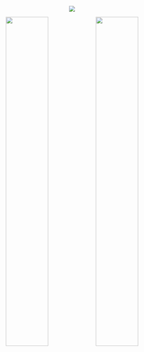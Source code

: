 

<!-- **arpittaneja/arpittaneja** is a ✨ _special_ ✨ repository because its `README.md` (this file) appears on your GitHub profile. -->
<!--
<h1 align="center">Hi <img src="https://raw.githubusercontent.com/MartinHeinz/MartinHeinz/master/wave.gif" width="30px">, I am Arpit</h1>
Here are some ideas to get you started:

- 🔭 I’m currently working on ...
- 🌱 I’m currently learning ...
- 👯 I’m looking to collaborate on ...
- 🤔 I’m looking for help with ...
- 💬 Ask me about ...
- 📫 How to reach me: ...
- 😄 Pronouns: ...
- ⚡ Fun fact: ...
-->


<!--[![My GitHub stats](https://github-readme-stats.vercel.app/api?username=arpittaneja&show_icons=true&theme=tokyonight)](https://github.com/anuraghazra/github-readme-stats)     
[![Top Langs](https://github-readme-stats.vercel.app/api/top-langs/?username=arpittaneja&show_icons=true&theme=tokyonight)](https://github.com/anuraghazra/github-readme-stats)

[![Top Langs](https://github-readme-stats.vercel.app/api/top-langs/?username=arpittaneja&show_icons=true&theme=tokyonight&layout=compact)](https://github.com/anuraghazra/github-readme-stats)
-->
<!-- 
<a href="#">
  <img align="center" src="https://github-readme-stats.vercel.app/api?username=arpittaneja&show_icons=true&theme=tokyonight" />
</a>
<a href="#">
  
</a> -->
<!--   <img align="center "src="https://github-readme-stats.vercel.app/api/top-langs/?username=arpittaneja&show_icons=true&theme=tokyonight&layout=compact" /> -->
<p align="center">
  <img src="https://github-readme-stats.vercel.app/api/top-langs/?username=arpittaneja&show_icons=true&theme=tokyonight&layout=compact" />
</p>
<p align="center">
  <img width="48%" src="https://github-readme-stats.vercel.app/api?username=arpittaneja&show_icons=true&theme=tokyonight" />
  <img width="48%" src="https://github-readme-streak-stats.herokuapp.com/?user=arpittaneja&theme=tokyonight" />
</p>
